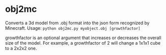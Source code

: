 obj2mc
======

Converts a 3d model from .obj format into the json form recognized by Minecraft. Usage:
`python obj2mc.py myobject.obj [growthfactor]`

growthfactor is an optional argument that increases or decreases the overall size of the model. For example, a growthfactor of 2 will change a 1x1x1 cube to a 2x2x2 one.